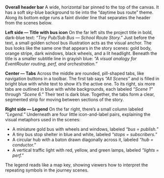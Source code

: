 **Overall header bar**
A wide, horizontal bar pinned to the top of the canvas. It has a soft sky-blue background to tie into the “daytime bus route” theme. Along its bottom edge runs a faint divider line that separates the header from the scenes below.

**Left side — Title with bus icon**
On the far left sits the project title in bold, dark-blue text: *“Tiny Pub/Sub Bus — School Route Story.”* Just before the text, a small golden school bus illustration acts as the visual anchor. The bus looks like the same one that appears in the story scenes: gold body, orange stripe, dark windows, black wheels, and a lit headlight. Beneath the title is a smaller subtitle line in grayish blue: *“A visual analogy for EventRouter routing, perf, and orchestration.”*

**Center — Tabs**
Across the middle are rounded, pill-shaped tabs, like navigation buttons in a toolbar. The first tab says *“All Scenes”* and is filled in bright blue with white text to show it’s the active one. To its right, six more tabs are outlined in blue with white backgrounds, each labeled *“Scene 1”* through *“Scene 6.”* Their text is dark blue. Together, the tabs form a clear, segmented strip for moving between sections of the story.

**Right side — Legend**
On the far right, there’s a small column labeled *“Legend.”* Underneath are four little icon-and-label pairs, explaining the visual metaphors used in the scenes:

* A miniature gold bus with wheels and windows, labeled *“bus = publish.”*
* A tiny bus stop shelter in blue and white, labeled *“stops = subscribers.”*
* A circular hub with a baton drawn diagonally across it, labeled *“hub = conductor.”*
* A vertical traffic light with red, yellow, and green lamps, labeled *“lights = perf.”*

The legend reads like a map key, showing viewers how to interpret the repeating symbols in the journey scenes.


